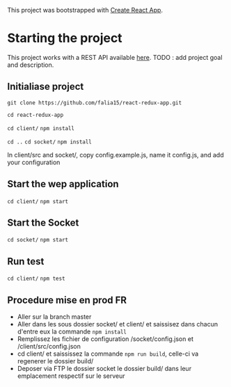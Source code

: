 This project was bootstrapped with [Create React App](https://github.com/facebook/create-react-app).

# Starting the project

This project works with a REST API available [here](https://github.com/falia15/symfony4-api.git).
TODO : add project goal and description.

## Initialiase project

``git clone https://github.com/falia15/react-redux-app.git``

``cd react-redux-app``

``cd client/``
``npm install``

``cd ..``
``cd socket/``
``npm install``

In client/src and socket/, copy config.example.js, name it config.js, and add your configuration

## Start the wep application
``cd client/``
``npm start``

## Start the Socket
``cd socket/``
``npm start``


## Run test
``cd client/``
``npm test``


## Procedure mise en prod FR

- Aller sur la branch master
- Aller dans les sous dossier socket/ et client/ et saissisez dans chacun d'entre eux la commande ``npm install``
- Remplissez les fichier de configuration /socket/config.json et /client/src/config.json
- cd client/ et saississez la commande ``npm run build``, celle-ci va regenerer le dossier build/
- Deposer via FTP le dossier socket le dossier build/ dans leur emplacement respectif sur le serveur
